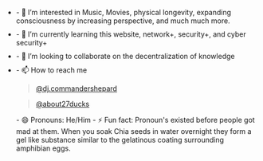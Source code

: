 <!DOCTYPE html>
<html lang="en">
<head>
    <meta charset="UTF-8">
    <meta name="viewport" content="width=device-width, initial-scale=1.0">
    <title>- 👋 Hi, I’m @DJCommanderShepard </title>
  <style> 
    .custome-list {
      list-style-type: square; 
      margin-left: 20px;
      padding-left: 0;
      text-align: left;
  }
    .custom-list li {
      margin-bottom: 10px; 
      }
    </style>
</head>
  <body>
    <ul class="custom-list">
<li>- 👀 I’m interested in Music, Movies, physical longevity, expanding consciousness by increasing perspective, and much much more.</li>
<li>- 🌱 I’m currently learning this website, network+, security+, and cyber security+</li>
<li>- 💞️ I’m looking to collaborate on the decentralization of knowledge</li> 
<li>- 📫 How to reach me</li> <blockquote class="tiktok-embed" cite="https://www.tiktok.com/@dj.commandershepard" data-unique-id="dj.commandershepard" data-embed-type="creator" style="max-width: 780px; min-width: 288px;" > <section> <a target="_blank" href="https://www.tiktok.com/@dj.commandershepard?refer=creator_embed">@dj.commandershepard</a> </section> </blockquote> 
<blockquote class="tiktok-embed" cite="https://www.tiktok.com/@about27ducks" data-unique-id="about27ducks" data-embed-type="creator" style="max-width: 780px; min-width: 288px;" > <section> <a target="_blank" href="https://www.tiktok.com/@about27ducks?refer=creator_embed">@about27ducks</a> </section> </blockquote> 
- 😄 Pronouns: He/Him
- ⚡ Fun fact: Pronoun's existed before people got mad at them. When you soak Chia seeds in water overnight they form a gel like substance similar to the gelatinous coating surrounding amphibian eggs.

<!---
DJCommanderShepard/DJCommanderShepard is a ✨ special ✨ repository because its `README.md` (this file) appears on your GitHub profile.
You can click the Preview link to take a look at your changes.
--->
